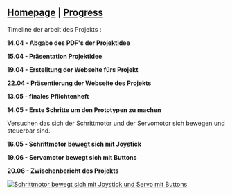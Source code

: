 ## [Homepage](https://sarabelz.github.io/Roboterarm/index)        |             [Progress](https://sarabelz.github.io/Roboterarm/Progress)     

Timeline der arbeit des Projekts :

**14.04 - Abgabe des PDF's der Projektidee**

**15.04 - Präsentation Projektidee**

**19.04 - Erstelltung der Webseite fürs Projekt**

**22.04 - Präsentierung der Webseite des Projekts**

**13.05 - finales Pflichtenheft**

**14.05 - Erste Schritte um den Prototypen zu machen**

Versuchen das sich der Schrittmotor und der Servomotor sich bewegen und steuerbar sind.


**16.05 - Schrittmotor bewegt sich mit Joystick**

**19.06 - Servomotor bewegt sich mit Buttons**

**20.06 - Zwischenbericht des Projekts**


[![Schrittmotor bewegt sich mit Joystick und Servo mit Buttons](https://img.youtube.com/vi/FMwPcve122o/0.jpg)](https://www.youtube.com/watch?v=FMwPcve122o&ab_channel=sarabelzafonso)


